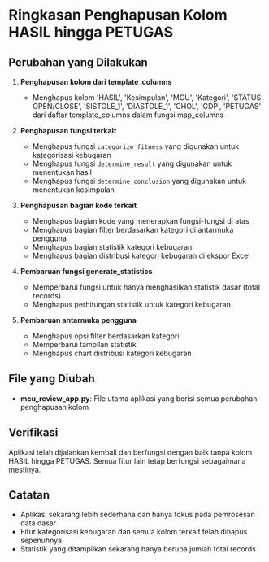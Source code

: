 # Ringkasan Penghapusan Kolom HASIL hingga PETUGAS

## Perubahan yang Dilakukan

1. **Penghapusan kolom dari template_columns**
   - Menghapus kolom 'HASIL', 'Kesimpulan', 'MCU', 'Kategori', 'STATUS OPEN/CLOSE', 
     'SISTOLE_1', 'DIASTOLE_1', 'CHOL', 'GDP', 'PETUGAS' dari daftar template_columns 
     dalam fungsi map_columns

2. **Penghapusan fungsi terkait**
   - Menghapus fungsi `categorize_fitness` yang digunakan untuk kategorisasi kebugaran
   - Menghapus fungsi `determine_result` yang digunakan untuk menentukan hasil
   - Menghapus fungsi `determine_conclusion` yang digunakan untuk menentukan kesimpulan

3. **Penghapusan bagian kode terkait**
   - Menghapus bagian kode yang menerapkan fungsi-fungsi di atas
   - Menghapus bagian filter berdasarkan kategori di antarmuka pengguna
   - Menghapus bagian statistik kategori kebugaran
   - Menghapus bagian distribusi kategori kebugaran di ekspor Excel

4. **Pembaruan fungsi generate_statistics**
   - Memperbarui fungsi untuk hanya menghasilkan statistik dasar (total records)
   - Menghapus perhitungan statistik untuk kategori kebugaran

5. **Pembaruan antarmuka pengguna**
   - Menghapus opsi filter berdasarkan kategori
   - Memperbarui tampilan statistik
   - Menghapus chart distribusi kategori kebugaran

## File yang Diubah

- **mcu_review_app.py**: File utama aplikasi yang berisi semua perubahan penghapusan kolom

## Verifikasi

Aplikasi telah dijalankan kembali dan berfungsi dengan baik tanpa kolom HASIL hingga PETUGAS. 
Semua fitur lain tetap berfungsi sebagaimana mestinya.

## Catatan

- Aplikasi sekarang lebih sederhana dan hanya fokus pada pemrosesan data dasar
- Fitur kategorisasi kebugaran dan semua kolom terkait telah dihapus sepenuhnya
- Statistik yang ditampilkan sekarang hanya berupa jumlah total records